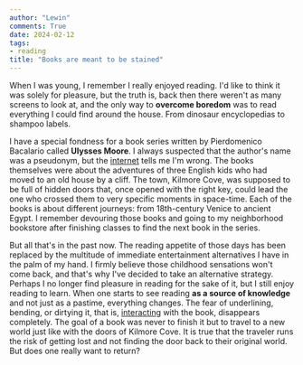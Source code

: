 ```yaml
---
author: "Lewin"
comments: True
date: 2024-02-12
tags:
- reading
title: "Books are meant to be stained"
---
```


When I was young, I remember I really enjoyed reading. I'd like to think it was solely for pleasure, but the truth is, back then there weren't as many screens to look at, and the only way to **overcome boredom** was to read everything I could find around the house. From dinosaur encyclopedias to shampoo labels.

I have a special fondness for a book series written by Pierdomenico Bacalario called **Ulysses Moore**. I always suspected that the author's name was a pseudonym, but the [internet](https://en.wikipedia.org/wiki/Pierdomenico_Baccalario) tells me I'm wrong. The books themselves were about the adventures of three English kids who had moved to an old house by a cliff. The town, Kilmore Cove, was supposed to be full of hidden doors that, once opened with the right key, could lead the one who crossed them to very specific moments in space-time. Each of the books is about different journeys: from 18th-century Venice to ancient Egypt. I remember devouring those books and going to my neighborhood bookstore after finishing classes to find the next book in the series.

But all that's in the past now. The reading appetite of those days has been replaced by the multitude of immediate entertainment alternatives I have in the palm of my hand. I firmly believe those childhood sensations won't come back, and that's why I've decided to take an alternative strategy. Perhaps I no longer find pleasure in reading for the sake of it, but I still enjoy reading to learn. When one starts to see reading **as a source of knowledge** and not just as a pastime, everything changes. The fear of underlining, bending, or dirtying it, that is, [interacting](https://youtu.be/watch?v=WKgiv3dI9CU) with the book, disappears completely. The goal of a book was never to finish it but to travel to a new world just like with the doors of Kilmore Cove. It is true that the traveler runs the risk of getting lost and not finding the door back to their original world. But does one really want to return?